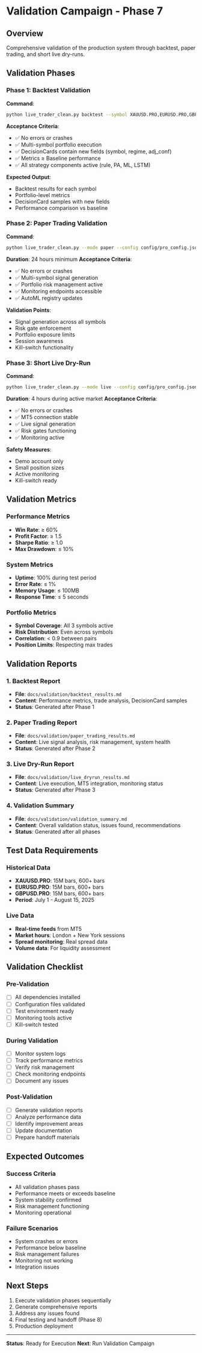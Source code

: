 # Validation Campaign - Phase 7

## Overview
Comprehensive validation of the production system through backtest, paper trading, and short live dry-runs.

## Validation Phases

### Phase 1: Backtest Validation
**Command**:
```bash
python live_trader_clean.py backtest --symbol XAUUSD.PRO,EURUSD.PRO,GBPUSD.PRO --from 2025-07-01 --to 2025-08-15 --regime --agent --config config/pro_config.json
```

**Acceptance Criteria**:
- ✅ No errors or crashes
- ✅ Multi-symbol portfolio execution
- ✅ DecisionCards contain new fields (symbol, regime, adj_conf)
- ✅ Metrics ≥ Baseline performance
- ✅ All strategy components active (rule, PA, ML, LSTM)

**Expected Output**:
- Backtest results for each symbol
- Portfolio-level metrics
- DecisionCard samples with new fields
- Performance comparison vs baseline

### Phase 2: Paper Trading Validation
**Command**:
```bash
python live_trader_clean.py --mode paper --config config/pro_config.json --agent --agent-mode guard --regime --log-level INFO
```

**Duration**: 24 hours minimum
**Acceptance Criteria**:
- ✅ No errors or crashes
- ✅ Multi-symbol signal generation
- ✅ Portfolio risk management active
- ✅ Monitoring endpoints accessible
- ✅ AutoML registry updates

**Validation Points**:
- Signal generation across all symbols
- Risk gate enforcement
- Portfolio exposure limits
- Session awareness
- Kill-switch functionality

### Phase 3: Short Live Dry-Run
**Command**:
```bash
python live_trader_clean.py --mode live --config config/pro_config.json --agent --regime --log-level INFO
```

**Duration**: 4 hours during active market
**Acceptance Criteria**:
- ✅ No errors or crashes
- ✅ MT5 connection stable
- ✅ Live signal generation
- ✅ Risk gates functioning
- ✅ Monitoring active

**Safety Measures**:
- Demo account only
- Small position sizes
- Active monitoring
- Kill-switch ready

## Validation Metrics

### Performance Metrics
- **Win Rate**: ≥ 60%
- **Profit Factor**: ≥ 1.5
- **Sharpe Ratio**: ≥ 1.0
- **Max Drawdown**: ≤ 10%

### System Metrics
- **Uptime**: 100% during test period
- **Error Rate**: ≤ 1%
- **Memory Usage**: ≤ 100MB
- **Response Time**: ≤ 5 seconds

### Portfolio Metrics
- **Symbol Coverage**: All 3 symbols active
- **Risk Distribution**: Even across symbols
- **Correlation**: < 0.9 between pairs
- **Position Limits**: Respecting max trades

## Validation Reports

### 1. Backtest Report
- **File**: `docs/validation/backtest_results.md`
- **Content**: Performance metrics, trade analysis, DecisionCard samples
- **Status**: Generated after Phase 1

### 2. Paper Trading Report
- **File**: `docs/validation/paper_trading_results.md`
- **Content**: Live signal analysis, risk management, system health
- **Status**: Generated after Phase 2

### 3. Live Dry-Run Report
- **File**: `docs/validation/live_dryrun_results.md`
- **Content**: Live execution, MT5 integration, monitoring status
- **Status**: Generated after Phase 3

### 4. Validation Summary
- **File**: `docs/validation/validation_summary.md`
- **Content**: Overall validation status, issues found, recommendations
- **Status**: Generated after all phases

## Test Data Requirements

### Historical Data
- **XAUUSD.PRO**: 15M bars, 600+ bars
- **EURUSD.PRO**: 15M bars, 600+ bars
- **GBPUSD.PRO**: 15M bars, 600+ bars
- **Period**: July 1 - August 15, 2025

### Live Data
- **Real-time feeds** from MT5
- **Market hours**: London + New York sessions
- **Spread monitoring**: Real spread data
- **Volume data**: For liquidity assessment

## Validation Checklist

### Pre-Validation
- [ ] All dependencies installed
- [ ] Configuration files validated
- [ ] Test environment ready
- [ ] Monitoring tools active
- [ ] Kill-switch tested

### During Validation
- [ ] Monitor system logs
- [ ] Track performance metrics
- [ ] Verify risk management
- [ ] Check monitoring endpoints
- [ ] Document any issues

### Post-Validation
- [ ] Generate validation reports
- [ ] Analyze performance data
- [ ] Identify improvement areas
- [ ] Update documentation
- [ ] Prepare handoff materials

## Expected Outcomes

### Success Criteria
- All validation phases pass
- Performance meets or exceeds baseline
- System stability confirmed
- Risk management functioning
- Monitoring operational

### Failure Scenarios
- System crashes or errors
- Performance below baseline
- Risk management failures
- Monitoring not working
- Integration issues

## Next Steps
1. Execute validation phases sequentially
2. Generate comprehensive reports
3. Address any issues found
4. Final testing and handoff (Phase 8)
5. Production deployment

---
**Status**: Ready for Execution
**Next**: Run Validation Campaign
